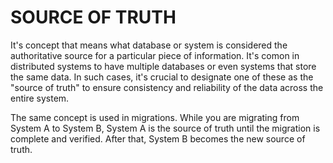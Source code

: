 # SOURCE OF TRUTH

It's concept that means what database or system is considered the authoritative source for a particular piece of information. It's comon in distributed systems to have multiple databases or even systems that store the same data. In such cases, it's crucial to designate one of these as the "source of truth" to ensure consistency and reliability of the data across the entire system.

The same concept is used in migrations. While you are migrating from System A to System B, System A is the source of truth until the migration is complete and verified. After that, System B becomes the new source of truth.